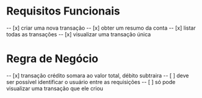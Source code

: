 # Requisitos Funcionais

-- [x] criar uma nova transação
-- [x] obter um resumo da conta
-- [x] listar todas as transações
-- [x] visualizar uma transação única

# Regra de Negócio

-- [x] transação crédito somara ao valor total, débito subtraira
-- [ ] deve ser possível identificar o usuário entre as requisições
-- [ ] só pode visualizar uma transação que ele criou
